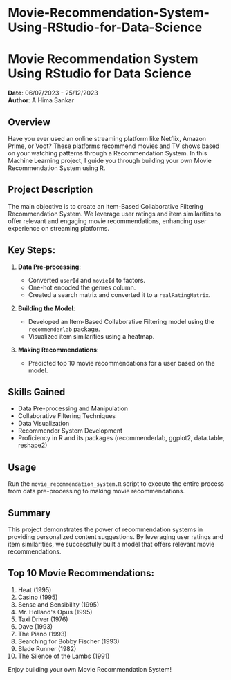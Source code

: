 # Movie-Recommendation-System-Using-RStudio-for-Data-Science

# Movie Recommendation System Using RStudio for Data Science

**Date**: 06/07/2023 - 25/12/2023  
**Author**: A Hima Sankar

## Overview
Have you ever used an online streaming platform like Netflix, Amazon Prime, or Voot? These platforms recommend movies and TV shows based on your watching patterns through a Recommendation System. In this Machine Learning project, I guide you through building your own Movie Recommendation System using R.

## Project Description
The main objective is to create an Item-Based Collaborative Filtering Recommendation System. We leverage user ratings and item similarities to offer relevant and engaging movie recommendations, enhancing user experience on streaming platforms.

## Key Steps:
1. **Data Pre-processing**:
   - Converted `userId` and `movieId` to factors.
   - One-hot encoded the genres column.
   - Created a search matrix and converted it to a `realRatingMatrix`.

2. **Building the Model**:
   - Developed an Item-Based Collaborative Filtering model using the `recommenderlab` package.
   - Visualized item similarities using a heatmap.

3. **Making Recommendations**:
   - Predicted top 10 movie recommendations for a user based on the model.

## Skills Gained
- Data Pre-processing and Manipulation
- Collaborative Filtering Techniques
- Data Visualization
- Recommender System Development
- Proficiency in R and its packages (recommenderlab, ggplot2, data.table, reshape2)

## Usage
Run the `movie_recommendation_system.R` script to execute the entire process from data pre-processing to making movie recommendations.

## Summary
This project demonstrates the power of recommendation systems in providing personalized content suggestions. By leveraging user ratings and item similarities, we successfully built a model that offers relevant movie recommendations.

## Top 10 Movie Recommendations:
1. Heat (1995)
2. Casino (1995)
3. Sense and Sensibility (1995)
4. Mr. Holland's Opus (1995)
5. Taxi Driver (1976)
6. Dave (1993)
7. The Piano (1993)
8. Searching for Bobby Fischer (1993)
9. Blade Runner (1982)
10. The Silence of the Lambs (1991)

Enjoy building your own Movie Recommendation System!
